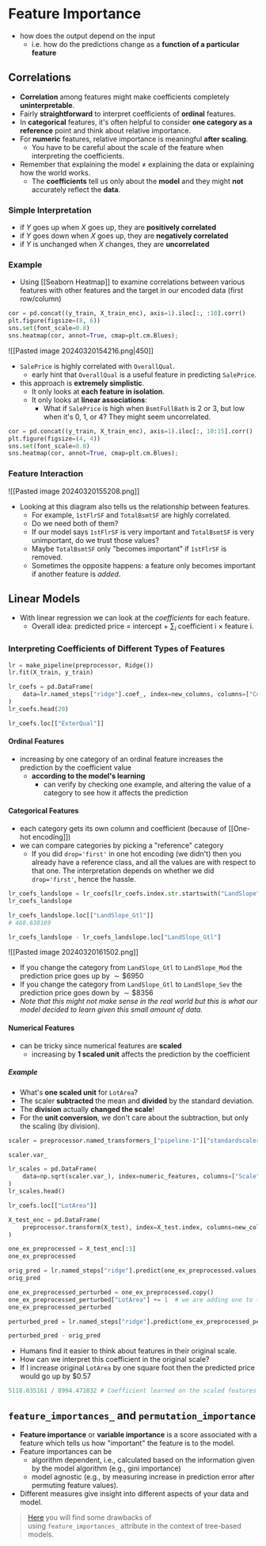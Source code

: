 # Feature Importance
- how does the output depend on the input
	- i.e. how do the predictions change as a **function of a particular feature**
## Correlations
- **Correlation** among features might make coefficients completely **uninterpretable**. 
- Fairly **straightforward** to interpret coefficients of **ordinal** features. 
- In **categorical** features, it's often helpful to consider **one category as a reference** point and think about relative importance. 
- For **numeric** features, relative importance is meaningful **after scaling**.
	- You have to be careful about the scale of the feature when interpreting the coefficients. 
- Remember that explaining the model $\neq$ explaining the data or explaining how the world works.
	- The **coefficients** tell us only about the **model** and they might **not** accurately reflect the **data**. 
### Simple Interpretation
- if $Y$ goes up when $X$ goes up, they are **positively correlated**
- if $Y$ goes down when $X$ goes up, they are **negatively correlated**
- if $Y$ is unchanged when $X$ changes, they are **uncorrelated**
### Example
- Using [[Seaborn Heatmap]] to examine correlations between various features with other features and the target in our encoded data (first row/column)
```python
cor = pd.concat((y_train, X_train_enc), axis=1).iloc[:, :10].corr()
plt.figure(figsize=(8, 6))
sns.set(font_scale=0.8)
sns.heatmap(cor, annot=True, cmap=plt.cm.Blues);
```
![[Pasted image 20240320154216.png|450]]
- `SalePrice` is highly correlated with `OverallQual`.
	- early hint that `OverallQual` is a useful feature in predicting `SalePrice`.
- this approach is **extremely simplistic**.
	- It only looks at **each feature in isolation**.
	- It only looks at **linear associations**:
		- What if `SalePrice` is high when `BsmtFullBath` is 2 or 3, but low when it's 0, 1, or 4? They might seem uncorrelated.
```python
cor = pd.concat((y_train, X_train_enc), axis=1).iloc[:, 10:15].corr()
plt.figure(figsize=(4, 4))
sns.set(font_scale=0.8)
sns.heatmap(cor, annot=True, cmap=plt.cm.Blues);
```
### Feature Interaction
![[Pasted image 20240320155208.png]]
- Looking at this diagram also tells us the relationship between features. 
	- For example, `1stFlrSF` and `TotalBsmtSF` are highly correlated. 
	- Do we need both of them?
	- If our model says `1stFlrSF` is very important and `TotalBsmtSF` is very unimportant, do we trust those values?
	- Maybe `TotalBsmtSF` only "becomes important" if `1stFlrSF` is removed.
	- Sometimes the opposite happens: a feature only becomes important if another feature is _added_.
## Linear Models
- With linear regression we can look at the _coefficients_ for each feature.
	- Overall idea: predicted price = intercept + $\sum_i$ coefficient i $\times$ feature i.
### Interpreting Coefficients of Different Types of Features
```python
lr = make_pipeline(preprocessor, Ridge())
lr.fit(X_train, y_train)

lr_coefs = pd.DataFrame(
    data=lr.named_steps["ridge"].coef_, index=new_columns, columns=["Coefficient"]
)
lr_coefs.head(20)

lr_coefs.loc[["ExterQual"]]
```
#### Ordinal Features
- increasing by one category of an ordinal feature increases the prediction by the coefficient value
	- **according to the model's learning**
		- can verify by checking one example, and altering the value of a category to see how it affects the prediction
#### Categorical Features
- each category gets its own column and coefficient (because of [[One-hot encoding]])
- we can compare categories by picking a "reference" category
	- If you did `drop='first'` in one hot encoding (we didn't) then you already have a reference class, and all the values are with respect to that one. The interpretation depends on whether we did `drop='first'`, hence the hassle.
```python
lr_coefs_landslope = lr_coefs[lr_coefs.index.str.startswith("LandSlope")]
lr_coefs_landslope

lr_coefs_landslope.loc[["LandSlope_Gtl"]]
# 468.638169

lr_coefs_landslope - lr_coefs_landslope.loc["LandSlope_Gtl"]
```
![[Pasted image 20240320161502.png]]
- If you change the category from `LandSlope_Gtl` to `LandSlope_Mod` the prediction price goes up by $\sim\$6950$
- If you change the category from `LandSlope_Gtl` to `LandSlope_Sev` the prediction price goes down by $\sim\$8356$
- *Note that this might not make sense in the real world but this is what our model decided to learn given this small amount of data.*
#### Numerical Features
- can be tricky since numerical features are **scaled**
	- increasing by **1 scaled unit** affects the prediction by the coefficient
##### Example
- What's **one scaled unit** for `LotArea`? 
- The scaler **subtracted** the mean and **divided** by the standard deviation.
- The **division** actually **changed the scale**! 
- For the **unit conversion**, we don't care about the subtraction, but only the scaling (by division).
```python
scaler = preprocessor.named_transformers_["pipeline-1"]["standardscaler"]

scaler.var_

lr_scales = pd.DataFrame(
    data=np.sqrt(scaler.var_), index=numeric_features, columns=["Scale"]
)
lr_scales.head()

lr_coefs.loc[["LotArea"]]

X_test_enc = pd.DataFrame(
    preprocessor.transform(X_test), index=X_test.index, columns=new_columns
)

one_ex_preprocessed = X_test_enc[:1]
one_ex_preprocessed

orig_pred = lr.named_steps["ridge"].predict(one_ex_preprocessed.values)
orig_pred

one_ex_preprocessed_perturbed = one_ex_preprocessed.copy()
one_ex_preprocessed_perturbed["LotArea"] += 1  # we are adding one to the scaled LotArea
one_ex_preprocessed_perturbed

perturbed_pred = lr.named_steps["ridge"].predict(one_ex_preprocessed_perturbed.values)

perturbed_pred - orig_pred
```
- Humans find it easier to think about features in their original scale.  
- How can we interpret this coefficient in the original scale? 
- If I increase original `LotArea` by one square foot then the predicted price would go up by $0.57
```python
5118.035161 / 8994.471032 # Coefficient learned on the scaled features / the scaling factor for this feature
```


## `feature_importances_` and `permutation_importance`
- **Feature importance** or **variable importance** is a score associated with a feature which tells us how "important" the feature is to the model.
- Feature importances can be
    - algorithm dependent, i.e., calculated based on the information given by the model algorithm (e.g., gini importance)
    - model agnostic (e.g., by measuring increase in prediction error after permuting feature values).
- Different measures give insight into different aspects of your data and model.
> [Here](https://scikit-learn.org/stable/modules/permutation_importance.html#relation-to-impurity-based-importance-in-trees) you will find some drawbacks of using `feature_importances_` attribute in the context of tree-based models.